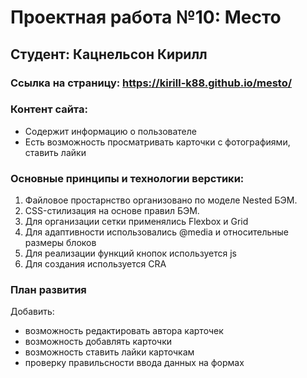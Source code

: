 # Проектная работа №10: Место

## Студент: Кацнельсон Кирилл

### Ссылка на страницу: https://kirill-k88.github.io/mesto/

### Контент сайта:

- Cодержит информацию о пользователе
- Есть возможность просматривать карточки с фотографиями, ставить лайки

### Основные принципы и технологии верстики:

1. Файловое простарнство организовано по моделе Nested БЭМ.
2. CSS-стилизация на основе правил БЭМ.
3. Для организации сетки применялись Flexbox и Grid
4. Для адаптивности использовались @media и относительные размеры блоков
5. Для реализации функций кнопок используется js
6. Для создания используется CRA

### План развития

Добавить:

- возможность редактировать автора карточек
- возможность добавлять карточки
- возможность ставить лайки карточкам
- проверку правильсности ввода данных на формах
